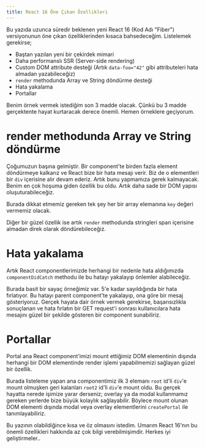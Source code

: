 ```yaml
---
title: React 16 Öne Çıkan Özellikleri
---
```


Bu yazıda uzunca süredir beklenen yeni React 16 (Kod Adı "Fiber") versiyonunun öne çıkan özelliklerinden kısaca bahsedeceğim. Listelemek gerekirse;

* Baştan yazılan yeni bir çekirdek mimari
* Daha performanslı SSR (Server-side rendering)
* Custom DOM attribute desteği (Artık `data-foo="42"` gibi attributeleri hata almadan yazabileceğiz)
* `render` methodunda Array ve String döndürme desteği
* Hata yakalama
* Portallar

Benim örnek vermek istediğim son 3 madde olacak. Çünkü bu 3 madde gerçektente hayat kurtaracak derece önemli. Hemen örneklere geçiyorum.

# render methodunda Array ve String döndürme
Çoğumuzun başına gelmiştir. Bir component'te birden fazla element döndürmeye kalkarız ve React bize bir hata mesajı verir. Biz de o elementleri bir `div` içerisine alır devam ederiz. Artık bunu yapmamıza gerek kalmayacak. Benim en çok hoşuma giden özellik bu oldu. Artık daha sade bir DOM yapısı oluşuturabileceğiz.

<script src="https://gist.github.com/mertkahyaoglu/2d28e482618a0b723282573735fbf2db.js"></script>

Burada dikkat etmemiz gereken tek şey her bir array elemanına  `key` değeri vermemiz olacak.

Diğer bir güzel özellik ise artık `render` methodunda stringleri span içerisine almadan direk olarak döndürebileceğiz.

<script src="https://gist.github.com/mertkahyaoglu/9aac921368ecac8ab6d8b7c8ab7856c6.js"></script>

# Hata yakalama
Artık React componentlerimizde herhangi bir nedenle hata aldığımızda `componentDidCatch`  methodu ile bu hatayı yakalayıp önlemler alabileceğiz.

<script src="https://gist.github.com/mertkahyaoglu/a28f2ade37d72f747529bbdc537c0ba2.js"></script>

Burada basit bir sayaç örneğimiz var. 5'e kadar sayıldığında bir hata fırlatıyor. Bu hatayı parent component'te yakalayıp, ona göre bir mesaj gösteriyoruz. Gerçek hayata dair örnek vermek gerekirse, başarısızlıkla sonuçlanan ve hata fırlatın bir GET request'i sonrası kullanıcılara hata mesajını güzel bir şekilde gösteren bir component sunabiliriz.

# Portallar
Portal ana React component'imizi mount ettiğimiz DOM elementinin dışında herhangi bir DOM elementinde render işlemi yapabilmemizi sağlayan güzel bir özellik.

<script src="https://gist.github.com/mertkahyaoglu/edad56982631a291af28b7548a9aa2db.js"></script>

Burada listeleme yapan ana componentimiz ilk 3 elemanı  `root`  id'li `div`'e mount olmuşken geri kalanları `root2` id'li `div`'e mount oldu. Bu gerçek hayatta nerede işimize yarar derseniz; overlay ya da modal kullanmamız gereken yerlerde bize büyük kolaylık sağlayabilir. Böylece mount olunan DOM elementi dışında modal veya overlay elementlerini `createPortal` ile tanımlayabiliriz.

Bu yazının olabildiğince kısa ve öz olmasını istedim. Umarım React 16'nın bu önemli özellikleri hakkında az çok bilgi verebilmişimdir. Herkes iyi geliştirmeler..
